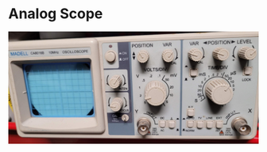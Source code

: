 # Analog Scope

![Madell CA8016B 10 MHz Oscilloscope](../.gitbook/assets/madell-ca8016b-oscilloscope.jpg)




